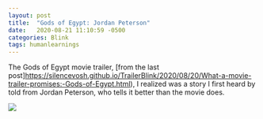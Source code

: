 ```yaml
---
layout: post
title:  "Gods of Egypt: Jordan Peterson"
date:   2020-08-21 11:10:59 -0500
categories: Blink
tags: humanlearnings
---
```


The Gods of Egypt movie trailer, [from the last post]https://silencevosh.github.io/TrailerBlink/2020/08/20/What-a-movie-trailer-promises:-Gods-of-Egypt.html), I realized was a story I first heard by told from Jordan Peterson, who tells it better than the movie does.

[![](http://img.youtube.com/vi/_uIv7elByXY/0.jpg)](http://www.youtube.com/watch?v=_uIv7elByXY "Gods of Egypt")

